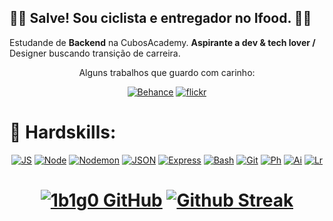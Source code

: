 
<div align="left">
<h2>
✌🏾 Salve! Sou ciclista e entregador no Ifood. 🚴🏽 
</h2>

Estudande de **Backend** na CubosAcademy. **Aspirante a dev & tech lover /** Designer buscando transição de carreira. 

<div align="center">
Alguns trabalhos que guardo com carinho:

[![Behance](https://img.shields.io/badge/portfólio-1769FF?style=for-the-badge&logo=Behance&logoColor=white)](https://www.behance.net/igorbrunossi) 
[![flickr](https://img.shields.io/badge/-fotografias-0063DC?style=for-the-badge&logo=Flickr&logoColor=white)](https://flickr.com/photos/igorbrunossi)
</div>
</div>

<h1>💪 Hardskills:</h1>

<div align="center">

[![JS](https://img.shields.io/badge/-Javascript-yellow?style=for-the-badge&logo=Javascript&logoColor=white)](https://github.com/1b1g0?tab=repositories)
[![Node](https://img.shields.io/badge/-Node.js-339933?style=for-the-badge&logo=node.js&logoColor=white)](https://github.com/1b1g0?tab=repositories)
[![Nodemon](https://img.shields.io/badge/-Nodemon-76D04B?style=for-the-badge&logo=nodemon&logoColor=white)](https://github.com/1b1g0?tab=repositories)
[![JSON](https://img.shields.io/badge/-JSON-grey?style=for-the-badge&logo=JSON&logoColor=white)](https://github.com/1b1g0?tab=repositories)
[![Express](https://img.shields.io/badge/-express-000000?style=for-the-badge&logo=express&logoColor=white)](https://github.com/1b1g0?tab=repositories)
[![Bash](https://img.shields.io/badge/-Bash-4eaa25?style=for-the-badge&logo=gnubash&logoColor=white)](https://github.com/1b1g0?tab=repositories)
[![Git](https://img.shields.io/badge/-Git-f05032?style=for-the-badge&logo=git&logoColor=white)](https://github.com/1b1g0?tab=repositories)
[![Ph](https://img.shields.io/badge/-Photoshop-31A8FF?style=for-the-badge&logo=AdobePhotoshop&logoColor=white)](https://www.behance.net/igorbrunossi)
[![Ai](https://img.shields.io/badge/-Illustrator-FF9A00?style=for-the-badge&logo=AdobeIllustrator&logoColor=white)](https://www.behance.net/igorbrunossi)
[![Lr](https://img.shields.io/badge/-Lightroom-31A8FF?style=for-the-badge&logo=AdobeLightroom&logoColor=white)](https://www.behance.net/igorbrunossi)

<h1>

[![1b1g0 GitHub](https://github-readme-stats.vercel.app/api?username=1b1g0&show_icons=true&theme=tokyonight&bg_color=11111100&hide_border=true&locale=pt-BR&hide_rank=true&custom_title=Infos%20Git%20🚀&card_width=330)](https://github.com/1b1g0)
[![Github Streak](https://github-readme-streak-stats.herokuapp.com/?user=1b1g0&theme=tokyonight&show_icons=true&background=11111100&hide_border=true&locale=pt-BR&card_width=410)](https://github.com/1b1g0)

</h1>
</div>
<!--
**1b1g0/1b1g0** is a ✨ _special_ ✨ repository because its `README.md` (this file) appears on your GitHub profile.

Here are some ideas to get you started:

- 🔭 I’m currently working on ...
- 🌱 I’m currently learning ...
- 👯 I’m looking to collaborate on ...
- 🤔 I’m looking for help with ...
- 💬 Ask me about ...
- 📫 How to reach me: ...
- 😄 Pronouns: ...
- ⚡ Fun fact: ...
-->
